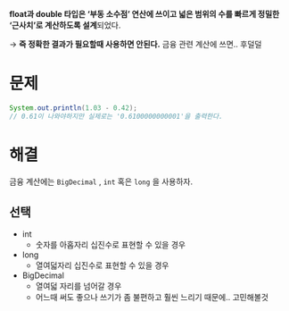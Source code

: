 **float과 double 타입은 ‘부동 소수점’ 연산에 쓰이고 넓은 범위의 수를 빠르게 정밀한 ‘근사치’로 계산하도록 설계**되었다.

→ **즉 정확한 결과가 필요할때 사용하면 안된다.** 금융 관련 계산에 쓰면.. 후덜덜

# 문제

```java
System.out.println(1.03 - 0.42);
// 0.61이 나와야하지만 실제로는 '0.6100000000001'을 출력한다.
```

# 해결

금융 계산에는 `BigDecimal` , `int` 혹은 `long` 을 사용하자.

## 선택

- int
    - 숫자를 아홉자리 십진수로 표현할 수 있을 경우
- long
    - 열여덟자리 십진수로 표현할 수 있을 경우
- BigDecimal
    - 열여덟 자리를 넘어갈 경우
    - 어느때 써도 좋으나 쓰기가 좀 불편하고 훨씬 느리기 때문에.. 고민해볼것